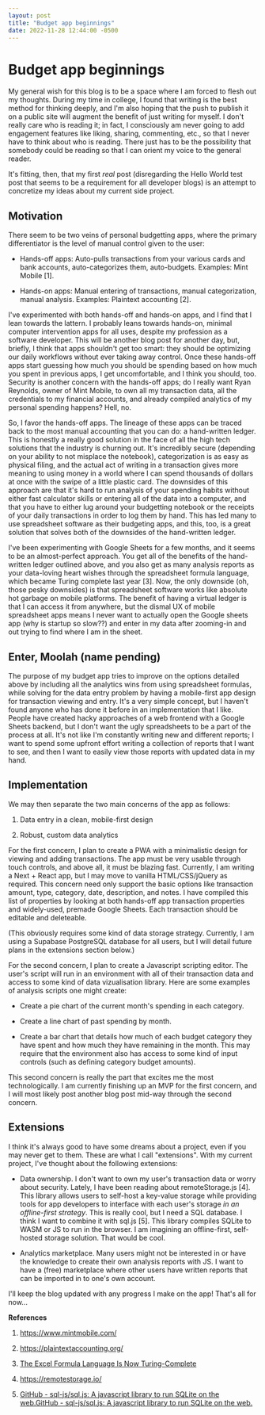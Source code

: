 ```yaml
---
layout: post
title: "Budget app beginnings"
date: 2022-11-28 12:44:00 -0500
---
```


# Budget app beginnings

My general wish for this blog is to be a space where I am forced to flesh out my thoughts. During my time in college, I found that writing is the best method for thinking deeply, and I'm also hoping that the push to publish it on a public site will augment the benefit of just writing for myself. I don't really care who is reading it; in fact, I consciously am never going to add engagement features like liking, sharing, commenting, etc., so that I never have to think about who is reading. There just has to be the possibility that somebody could be reading so that I can orient my voice to the general reader.

It's fitting, then, that my first *real* post (disregarding the Hello World test post that seems to be a requirement for all developer blogs) is an attempt to concretize my ideas about my current side project.

## Motivation

There seem to be two veins of personal budgetting apps, where the primary differentiator is the level of manual control given to the user:

- Hands-off apps: Auto-pulls transactions from your various cards and bank accounts, auto-categorizes them, auto-budgets. Examples: Mint Mobile [1].

- Hands-on apps: Manual entering of transactions, manual categorization, manual analysis. Examples: Plaintext accounting [2].

I've experimented with both hands-off and hands-on apps, and I find that I lean towards the lattern. I probably leans towards hands-on, minimal computer intervention apps for all uses, despite my profession as a software developer. This will be another blog post for another day, but, briefly, I think that apps shouldn't get too smart: they should be optimizing our daily workflows without ever taking away control. Once these hands-off apps start guessing how much you should be spending based on how much you spent in previous apps, I get uncomfortable, and I think you should, too. Security is another concern with the hands-off apps; do I really want Ryan Reynolds, owner of Mint Mobile, to own all my transaction data, all the credentials to my financial accounts, and already compiled analytics of my personal spending happens? Hell, no.

So, I favor the hands-off apps. The lineage of these apps can be traced back to the most manual accounting that you can do: a hand-written ledger. This is honestly a really good solution in the face of all the high tech solutions that the industry is churning out. It's incredibly secure (depending on your ability to not misplace the notebook), categorization is as easy as physical filing, and the actual act of writing in a transaction gives more meaning to using money in a world where I can spend thousands of dollars at once with the swipe of a little plastic card. The downsides of this approach are that it's hard to run analysis of your spending habits without either fast calculator skills or entering all of the data into a computer, and that you have to either lug around your budgetting notebook or the receipts of your daily transactions in order to log them by hand. This has led many to use spreadsheet software as their budgeting apps, and this, too, is a great solution that solves both of the downsides of the hand-written ledger.

I've been experimenting with Google Sheets for a few months, and it seems to be an almost-perfect approach. You get all of the benefits of the hand-written ledger outlined above, and you also get as many analysis reports as your data-loving heart wishes through the spreadsheet formula language, which became Turing complete last year [3]. Now, the only downside (oh, those pesky downsides) is that spreadsheet software works like absolute hot garbage on mobile platforms. The benefit of having a virtual ledger is that I can access it from anywhere, but the dismal UX of mobile spreadsheet apps means I never want to actually open the Google sheets app (why is startup so slow??) and enter in my data after zooming-in and out trying to find where I am in the sheet.

## Enter, Moolah (name pending)

The purpose of my budget app tries to improve on the options detailed above by including all the analytics wins from using spreadsheet formulas, while solving for the data entry problem by having a mobile-first app design for transaction viewing and entry. It's a very simple concept, but I haven't found anyone who has done it before in an implementation that I like. People have created hacky approaches of a web frontend with a Google Sheets backend, but I don't want the ugly spreadsheets to be a part of the process at all. It's not like I'm constantly writing new and different reports; I want to spend some upfront effort writing a collection of reports that I want to see, and then I want to easily view those reports with updated data in my hand.

## Implementation

We may then separate the two main concerns of the app as follows:

1. Data entry in a clean, mobile-first design

2. Robust, custom data analytics

For the first concern, I plan to create a PWA with a minimalistic design for viewing and adding transactions. The app must be very usable through touch controls, and above all, it must be blazing fast. Currently, I am writing a Next + React app, but I may move to vanilla HTML/CSS/jQuery as required. This concern need only support the basic options like transaction amount, type, category, date, description, and notes. I have compiled this list of properties by looking at both hands-off app transaction properties and widely-used, premade Google Sheets. Each transaction should be editable and deleteable.

(This obviously requires some kind of data storage strategy. Currently, I am using a Supabase PostgreSQL database for all users, but I will detail future plans in the extensions section below.)

For the second concern, I plan to create a Javascript scripting editor. The user's script will run in an environment with all of their transaction data and access to some kind of data vizualisation library. Here are some examples of analysis scripts one might create:

- Create a pie chart of the current month's spending in each category.

- Create a line chart of past spending by month.

- Create a bar chart that details how much of each budget category they have spent and how much they have remaining in the month. This may require that the environment also has access to some kind of input controls (such as defining category budget amounts).

This second concern is really the part that excites me the most technologically. I am currently finishing up an MVP for the first concern, and I will most likely post another blog post mid-way through the second concern.

## Extensions

I think it's always good to have some dreams about a project, even if you may never get to them. These are what I call "extensions". With my current project, I've thought about the following extensions:

- Data ownership. I don't want to own my user's transaction data or worry about security. Lately, I have been reading about remoteStorage.js [4]. This library allows users to self-host a key-value storage while providing tools for app developers to interface with each user's storage *in an offline-first strategy*. This is really cool, but I need a SQL database. I think I want to combine it with sql.js [5]. This library compiles SQLite to WASM or JS to run in the browser. I am imagining an offline-first, self-hosted storage solution. That would be cool.

- Analytics marketplace. Many users might not be interested in or have the knowledge to create their own analysis reports with JS. I want to have a (free) marketplace where other users have written reports that can be imported in to one's own account.



I'll keep the blog updated with any progress I make on the app! That's all for now...



**References**

1. https://www.mintmobile.com/

2. https://plaintextaccounting.org/

3. [The Excel Formula Language Is Now Turing-Complete](https://www.infoq.com/articles/excel-lambda-turing-complete/)

4. https://remotestorage.io/

5. [GitHub - sql-js/sql.js: A javascript library to run SQLite on the web.](https://github.com/sql-js/sql.js/)[GitHub - sql-js/sql.js: A javascript library to run SQLite on the web.](https://github.com/sql-js/sql.js/)


